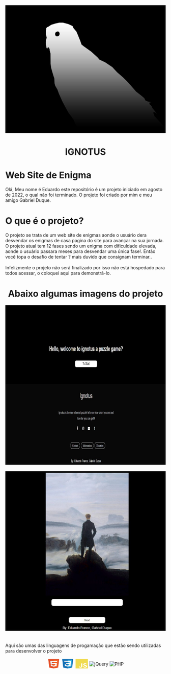 
<div align="center">

 <img widht= 200px height= 400px src="Ignotus.png">

</div>

<div align="center">

  # IGNOTUS

</div>

# Web Site de Enigma 
Olá, Meu nome é Eduardo este repositório é um projeto iniciado em agosto de 2022, o qual não foi terminado. O projeto foi criado por mim e meu amigo Gabriel Duque. 

# O que é o projeto?
 O projeto se trata de um web site de enigmas aonde o usuário dera desvendar os enigmas de casa pagina do site para avançar na sua jornada. O projeto atual tem 12 fases sendo um enigma com dificuldade elevada, aonde o usuário passara meses para desvendar uma única fase!.
 Então você topa o desafio de tentar ? mais duvido que consignam terminar..  
<br>
Infelizmente o projeto não será finalizado por isso não está hospedado para todos acessar, o coloquei aqui para demonstrá-lo.
<br>
 <div align="center">
   <h1>Abaixo algumas imagens do projeto</h1>
   <img widht= 700px height= 500px src="img1.jpg">
  <br>
  <br>
  <img widht= 700px height= 500px src="img2.jpg">
  <br>
  <br>
</div>
 

<br>
  Aqui são umas das linguagens de progamação que estão sendo utilizadas para desenvolver o projeto
<br>
<div align="center" style="display: inline_block"><br> 
  <img align="center" alt="HTML" height="30" width="40" src="https://raw.githubusercontent.com/devicons/devicon/master/icons/html5/html5-original.svg">
  <img align="center" alt="CSS" height="30" width="40" src="https://raw.githubusercontent.com/devicons/devicon/master/icons/css3/css3-original.svg">
  <img align="center" alt="Js" height="30" width="40" src="https://raw.githubusercontent.com/devicons/devicon/master/icons/javascript/javascript-plain.svg">
  <img align="center" alt="jQuery" height="30" width="40" src="https://cdn.jsdelivr.net/gh/devicons/devicon/icons/jquery/jquery-original.svg" />
  <img align="center" alt="PHP" height="30" width="40" src="https://cdn.jsdelivr.net/gh/devicons/devicon/icons/php/php-original.svg" />          
<div> 

  
 
</div>
